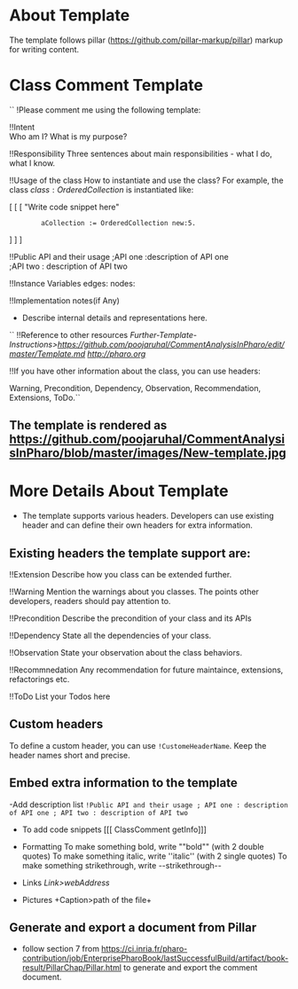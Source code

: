 # About Template
The template follows pillar (https://github.com/pillar-markup/pillar) markup for writing content.

# Class Comment Template

``
!Please comment me using the following template:

!!Intent  
Who am I? What is my purpose?

!!Responsibility
Three sentences about main responsibilities - what I do, what I know.

!!Usage of the class
How to instantiate and use the class?
For example, the class ${class:OrderedCollection}$ is instantiated like:

[ [ [ 
			"Write code snippet here"

			aCollection := OrderedCollection new:5.
] ] ]

!!Public API and their usage
;API one
:description of API one   
;API two
: description of API two   

!!Instance Variables
    edges:        <Object>
    nodes:        <Object>
            
!!Implementation notes(if Any)
- Describe internal details and representations here.

`` !!Reference to other resources
*Further-Template-Instructions>https://github.com/poojaruhal/CommentAnalysisInPharo/edit/master/Template.md http://pharo.org*


!!If you have other information about the class, you can use headers: 

Warning, Precondition, Dependency, Observation, Recommendation, Extensions, ToDo.``

## The template is rendered as https://github.com/poojaruhal/CommentAnalysisInPharo/blob/master/images/New-template.jpg

# More Details About Template
- The template supports various headers. Developers can use existing header and can define their own headers for extra information.

## Existing headers the template support are:
!!Extension
Describe how you class can be extended further. 

!!Warning
Mention the warnings about you classes. The points other developers, readers should pay attention to.

!!Precondition
Describe the precondition of your class and its APIs

!!Dependency
State all the dependencies of your class.

!!Observation
State your observation about the class behaviors.

!!Recommnedation
Any recommendation for future maintaince, extensions, refactorings etc.

!!ToDo
List your Todos here

## Custom headers
To define a custom header, you can use `!CustomeHeaderName`. Keep the header names short and precise.

## Embed extra information to the template
-Add description list
``!Public API and their usage
; API one
: description of API one
; API two
: description of API two``


- To add code snippets
[[[ ClassComment getInfo]]]

- Formatting
To make something bold, write ""bold"" (with 2 double quotes)
To make something italic, write ''italic'' (with 2 single quotes)
To make something strikethrough, write --strikethrough--	 

- Links
	*Link>webAddress*

- Pictures
	+Caption>path of the file+

## Generate and export a document from Pillar
- follow section 7 from https://ci.inria.fr/pharo-contribution/job/EnterprisePharoBook/lastSuccessfulBuild/artifact/book-result/PillarChap/Pillar.html to generate and export the comment document.






